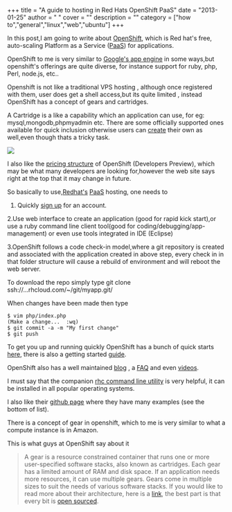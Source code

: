 
+++
title = "A guide to hosting in Red Hats OpenShift PaaS"
date = "2013-01-25"
author = " "
cover = ""
description = ""
category = ["how to","general","linux","web","ubuntu"]
+++

In this post,I am going to write about [OpenShift](https://openshift.redhat.com/app/), which is Red hat's free, auto-scaling Platform as a Service ([PaaS](http://en.wikipedia.org/wiki/Platform_as_a_service)) for applications.

 OpenShift to me is very similar to [Google's app engine](https://developers.google.com/appengine/) in some ways,but openshift's offerings are quite diverse, for instance support for ruby, php, Perl, node.js, etc.. 

 Openshift is not like a traditional VPS hosting , although once registered with them, user does get a shell access,but its quite limited , instead OpenShift has a concept of gears and cartridges.

 A Cartridge is a like a capability which an application can use, for eg: mysql,mongodb,phpmyadmin etc. There are some officially supported ones available for quick inclusion otherwise users can [create](https://openshift.redhat.com/community/wiki/introduction-to-cartridge-building) their own as well,even though thats a tricky task.

 [![](http://www.varunpant.com/static/resources/image_4.png)]($image6.png)

 I also like the [pricing structure](https://openshift.redhat.com/community/developers/pricing) of OpenShift (Developers Preview), which may be what many developers are looking for,however the web site says right at the top that it may change in future.

 So basically to use,[Redhat's](http://gb.redhat.com/) [PaaS](http://en.wikipedia.org/wiki/Platform_as_a_service) hosting, one needs to   
1. Quickly [sign up](https://openshift.redhat.com/app/account/new?then=/community/get-started) for an account.

 2.Use web interface to create an application (good for rapid kick start),or use a ruby command line client tool(good for coding/debugging/app-management) or even use tools integrated in IDE (Eclipse)

 3.OpenShift follows a code check-in model,where a git repository is created and associated with the application created in above step, every check in in that folder structure will cause a rebuild of environment and will reboot the web server.

 To download the repo simply type git clone ssh://...rhcloud.com/~/git/myapp.git/

 When changes have been made then type 

 ```$ cd myapp
$ vim php/index.php
(Make a change...  :wq)
$ git commit -a -m "My first change"
$ git push
```
 To get you up and running quickly OpenShift has a bunch of quick starts [here](https://openshift.redhat.com/community/developers/get-started), there is also a getting started [guide](https://openshift.redhat.com/community/developers/get-involved/creating-quickstarts). 

 OpenShift also has a well maintained [blog](https://openshift.redhat.com/community/blogs) , a [FAQ](https://openshift.redhat.com/community/faq) and even [videos](https://openshift.redhat.com/community/videos).

 I must say that the companion [rhc command line utility](https://openshift.redhat.com/community/developers/install-the-client-tools#windows) is very helpful, it can be installed in all popular operating systems.

 I also like their [github page](https://github.com/openshift) where they have many examples (see the bottom of list).

 There is a concept of gear in openshift, which to me is very similar to what a compute instance is in Amazon.

 This is what guys at OpenShift say about it

 
> A gear is a resource constrained container that runs one or more user-specified software stacks, also known as cartridges. Each gear has a limited amount of RAM and disk space. If an application needs more resources, it can use multiple gears. Gears come in multiple sizes to suit the needs of various software stacks. If you would like to read more about their architecture, here is a [link](https://openshift.redhat.com/community/wiki/architecture-overview), the best part is that every bit is [open sourced](https://openshift.redhat.com/community/open-source/download-origin).



